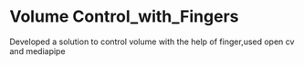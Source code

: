 # Volume Control_with_Fingers
 Developed a solution to control volume with the help of finger,used open cv and mediapipe
